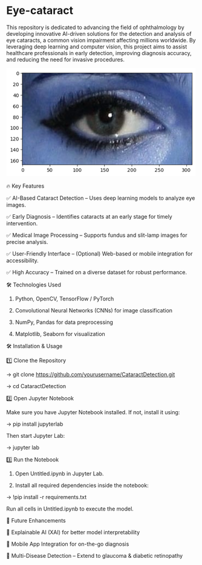 # Eye-cataract
This repository is dedicated to advancing the field of ophthalmology by developing innovative AI-driven solutions for the detection and analysis of eye cataracts, a common vision impairment affecting millions worldwide. By leveraging deep learning and computer vision, this project aims to assist healthcare professionals in early detection, improving diagnosis accuracy, and reducing the need for invasive procedures.

<img src="image1.png" alt="ADAS-PeVision Demo" width="500">


🔥 Key Features

✅ AI-Based Cataract Detection – Uses deep learning models to analyze eye images.

✅ Early Diagnosis – Identifies cataracts at an early stage for timely intervention.

✅ Medical Image Processing – Supports fundus and slit-lamp images for precise analysis.

✅ User-Friendly Interface – (Optional) Web-based or mobile integration for accessibility.

✅ High Accuracy – Trained on a diverse dataset for robust performance.

🛠 Technologies Used

1. Python, OpenCV, TensorFlow / PyTorch

2. Convolutional Neural Networks (CNNs) for image classification

3. NumPy, Pandas for data preprocessing

4. Matplotlib, Seaborn for visualization

🛠 Installation & Usage

1️⃣ Clone the Repository

-> git clone https://github.com/yourusername/CataractDetection.git

-> cd CataractDetection

2️⃣ Open Jupyter Notebook

Make sure you have Jupyter Notebook installed. If not, install it using:

-> pip install jupyterlab

Then start Jupyter Lab:

-> jupyter lab

3️⃣ Run the Notebook

1. Open Untitled.ipynb in Jupyter Lab.
   
3. Install all required dependencies inside the notebook:

-> !pip install -r requirements.txt

Run all cells in Untitled.ipynb to execute the model.

📌 Future Enhancements

🚀 Explainable AI (XAI) for better model interpretability

🚀 Mobile App Integration for on-the-go diagnosis

🚀 Multi-Disease Detection – Extend to glaucoma & diabetic retinopathy
